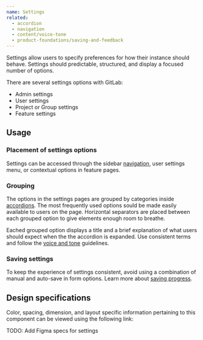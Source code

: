 ```yaml
---
name: Settings
related:
  - accordion
  - navigation
  - content/voice-tone
  - product-foundations/saving-and-feedback
---
```


Settings allow users to specify preferences for how their instance should behave. Settings should predictable, structured, and display a focused number of options.

There are several settings options with GitLab:

* Admin settings
* User settings
* Project or Group settings
* Feature settings

## Usage

### Placement of settings options

Settings can be accessed through the sidebar [navigation](/regions/navigation), user settings menu, or contextual options in feature pages. 

### Grouping

The options in the settings pages are grouped by categories inside [accordions](/components/accordion). The most frequently used options sould be made easily available to users on the page. Horizontal separators are placed between each grouped option to give elements enough room to breathe.

Eached grouped option displays a title and a brief explanation of what users should expect when the the accordion is expanded. Use consistent terms and follow the [voice and tone](/content/voice-tone) guidelines. 

### Saving settings

To keep the experience of settings consistent, avoid using a combination of manual and auto-save in form options. Learn more about [saving progress](/product-foundations/saving-and-feedback#saving-progress).

## Design specifications

Color, spacing, dimension, and layout specific information pertaining to this component can be viewed using the following link:

TODO: Add Figma specs for settings
